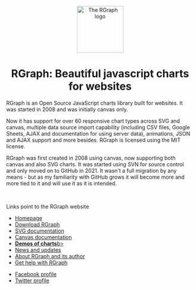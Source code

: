 <p align="center">
  <img src="https://www.rgraph.net/images/logo-250x250.png" alt="The RGraph logo" width="125" height="125" />
</p>

<h1 align="center">RGraph: Beautiful javascript charts for websites</h1>

RGraph is an Open Source JavaScript charts library built for websites. It was started in 2008 and was initially
canvas only.

Now it has support for over 60 responsive chart types across SVG and canvas, multiple data source import
capability (including CSV files, Google Sheets, AJAX and documentation for using server data), animations,
JSON and AJAX support and more besides. RGraph is licensed using the MIT license.

RGraph was first created in 2008 using canvas, now supporting both canvas and also SVG charts. It was started
using SVN for source control and only moved on to GitHub in 2021. It wasn't a full migration by any means -
but as my familiarity with GitHub grows it will become more and more tied to it and will use it as it
is intended.

<br clear="all" />
    
<p>Links point to the RGraph website</p>
  
<ul>
  <li><a href="https://www.rgraph.net" target="_blank">Homepage</a></li>
  <li><a href="https://www.rgraph.net/download.html#stable" target="_blank">Download RGraph</a></li>
  <li><a href="https://www.rgraph.net/svg/index.html" target="_blank">SVG documentation</a></li>
  <li><a href="https://www.rgraph.net/canvas/index.html" target="_blank">Canvas documentation</a></li>
  <li><a href="https://www.rgraph.net/demos/index.html" target="_blank"><b>Demos of charts</b>b></a></li>
  <li><a href="https://www.rgraph.net/blog/index.html"  target="_blank">News and updates</a></li>
  <li><a href="https://www.rgraph.net/about.html" target="_blank">About RGraph and its author</a></li>
  <li><a href="https://www.rgraph.net/forum/index.html" target="_blank">Get help with RGraph</a></li>
</ul>

<ul>
  <li><a href="https://www.facebook.com/rgraph" target="_blank">Facebook profile</a></li>
  <li><a href="https://twitter.com/_rgraph" target="_blank">Twitter profile</a></li>
</ul>
